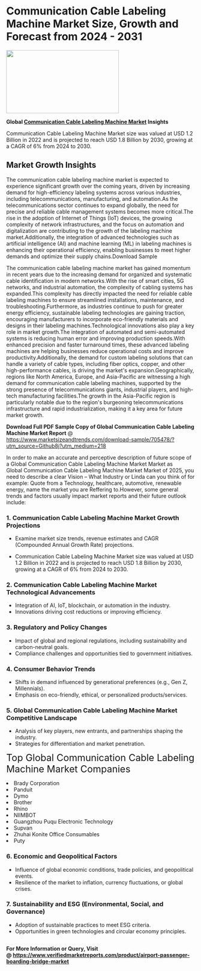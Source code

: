 <H1>Communication Cable Labeling Machine Market Size, Growth and Forecast from 2024 - 2031</H1><img class="aligncenter size-medium wp-image-584254" src="https://thirdeyenews.in/wp-content/uploads/2024/09/Global-Market-Research-300x168.jpeg" alt="" width="300" height="168" /><p><strong>Global&nbsp;<a href="https://www.marketsizeandtrends.com/download-sample/705478/?utm_source=Github8j?utm_medium=218">Communication Cable Labeling Machine Market</a> Insights</strong></p><p>Communication Cable Labeling Machine Market size was valued at USD 1.2 Billion in 2022 and is projected to reach USD 1.8 Billion by 2030, growing at a CAGR of 6% from 2024 to 2030.</p><p><h2>Market Growth Insights</h2> <p>The communication cable labeling machine market is expected to experience significant growth over the coming years, driven by increasing demand for high-efficiency labeling systems across various industries, including telecommunications, manufacturing, and automation.As the telecommunications sector continues to expand globally, the need for precise and reliable cable management systems becomes more critical.The rise in the adoption of Internet of Things (IoT) devices, the growing complexity of network infrastructures, and the focus on automation and digitalization are contributing to the growth of the labeling machine market.Additionally, the integration of advanced technologies such as artificial intelligence (AI) and machine learning (ML) in labeling machines is enhancing their operational efficiency, enabling businesses to meet higher demands and optimize their supply chains.Download Sample </p> <p>The communication cable labeling machine market has gained momentum in recent years due to the increasing demand for organized and systematic cable identification in modern networks.With the rise of smart cities, 5G networks, and industrial automation, the complexity of cabling systems has expanded.This complexity has directly impacted the need for reliable cable labeling machines to ensure streamlined installations, maintenance, and troubleshooting.Furthermore, as industries continue to push for greater energy efficiency, sustainable labeling technologies are gaining traction, encouraging manufacturers to incorporate eco-friendly materials and designs in their labeling machines.Technological innovations also play a key role in market growth.The integration of automated and semi-automated systems is reducing human error and improving production speeds.With enhanced precision and faster turnaround times, these advanced labeling machines are helping businesses reduce operational costs and improve productivity.Additionally, the demand for custom labeling solutions that can handle a variety of cable types, including fiber optics, copper, and other high-performance cables, is driving the market's expansion.Geographically, regions like North America, Europe, and Asia-Pacific are witnessing a high demand for communication cable labeling machines, supported by the strong presence of telecommunications giants, industrial players, and high-tech manufacturing facilities.The growth in the Asia-Pacific region is particularly notable due to the region's burgeoning telecommunications infrastructure and rapid industrialization, making it a key area for future market growth.</p><p><span class=""><strong>Download Full PDF Sample Copy of Global Communication Cable Labeling Machine Market Report</strong> @ <a href="https://www.marketsizeandtrends.com/download-sample/705478/?utm_source=Github8j?utm_medium=218" target="_blank">https://www.marketsizeandtrends.com/download-sample/705478/?utm_source=Github8j?utm_medium=218</a></span></p><p>In order to make an accurate and perceptive description of future scope of a Global&nbsp;Communication Cable Labeling Machine Market Market as Global&nbsp;Communication Cable Labeling Machine Market Market of 2025, you need to describe a clear Vision &ndash; What Industry or Linda can you think of for example: Quote from a Technology, healthcare, automotive, renewable energy, name the market you are Reffering to.However, some general trends and factors usually impact market reports and their future outlook include:</p><h3>1.&nbsp;<strong>Communication Cable Labeling Machine Market Growth Projections</strong></h3><ul><li>Examine market size trends, revenue estimates and CAGR (Compounded Annual Growth Rate) projections.</li><li><p>Communication Cable Labeling Machine Market size was valued at USD 1.2 Billion in 2022 and is projected to reach USD 1.8 Billion by 2030, growing at a CAGR of 6% from 2024 to 2030.</p></li></ul><h3>2.&nbsp;<strong>Communication Cable Labeling Machine Market Technological Advancements</strong></h3><ul><li>Integration of AI, IoT, blockchain, or automation in the industry.</li><li>Innovations driving cost reductions or improving efficiency.</li></ul><h3>3.&nbsp;<strong>Regulatory and Policy Changes</strong></h3><ul><li>Impact of global and regional regulations, including sustainability and carbon-neutral goals.</li><li>Compliance challenges and opportunities tied to government initiatives.</li></ul><h3>4.&nbsp;<strong>Consumer Behavior Trends</strong></h3><ul><li>Shifts in demand influenced by generational preferences (e.g., Gen Z, Millennials).</li><li>Emphasis on eco-friendly, ethical, or personalized products/services.</li></ul><h3>5.&nbsp;<strong>Global Communication Cable Labeling Machine Market Competitive Landscape</strong></h3><ul><li>Analysis of key players, new entrants, and partnerships shaping the industry.</li><li>Strategies for differentiation and market penetration.</li></ul><p data-pm-slice="1 1 []"><span style="color: inherit; font-family: inherit; font-size: 25px;">Top Global Communication Cable Labeling Machine Market Companies</span></p><div class="" data-test-id=""><p><li>Brady Corporation</li><li> Panduit</li><li> Dymo</li><li> Brother</li><li> Rhino</li><li> NIIMBOT</li><li> Guangzhou Puqu Electronic Technology</li><li> Supvan</li><li> Zhuhai Konite Office Consumables</li><li> Puty</li></p></div><h3>6.&nbsp;<strong>Economic and Geopolitical Factors</strong></h3><ul><li>Influence of global economic conditions, trade policies, and geopolitical events.</li><li>Resilience of the market to inflation, currency fluctuations, or global crises.</li></ul><h3>7.&nbsp;<strong>Sustainability and ESG (Environmental, Social, and Governance)</strong></h3><ul><li>Adoption of sustainable practices to meet ESG criteria.</li><li>Opportunities in green technologies and circular economy principles.</li></ul><h2><strong style="font-size: 14px;">For More Information or Query, Visit @&nbsp;</strong><a style="background-color: #ffffff; font-size: 14px;" href="https://www.marketsizeandtrends.com/report/communication-cable-labeling-machine-market/" target="_blank">https://www.verifiedmarketreports.com/product/airport-passenger-boarding-bridge-market</a></h2>